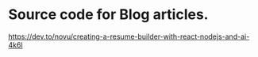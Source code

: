 # Source code for Blog articles.

https://dev.to/novu/creating-a-resume-builder-with-react-nodejs-and-ai-4k6l
